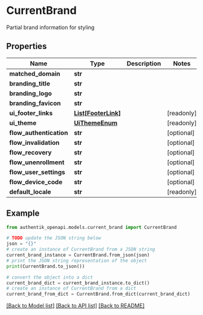 # CurrentBrand

Partial brand information for styling

## Properties

Name | Type | Description | Notes
------------ | ------------- | ------------- | -------------
**matched_domain** | **str** |  | 
**branding_title** | **str** |  | 
**branding_logo** | **str** |  | 
**branding_favicon** | **str** |  | 
**ui_footer_links** | [**List[FooterLink]**](FooterLink.md) |  | [readonly] 
**ui_theme** | [**UiThemeEnum**](UiThemeEnum.md) |  | [readonly] 
**flow_authentication** | **str** |  | [optional] 
**flow_invalidation** | **str** |  | [optional] 
**flow_recovery** | **str** |  | [optional] 
**flow_unenrollment** | **str** |  | [optional] 
**flow_user_settings** | **str** |  | [optional] 
**flow_device_code** | **str** |  | [optional] 
**default_locale** | **str** |  | [readonly] 

## Example

```python
from authentik_openapi.models.current_brand import CurrentBrand

# TODO update the JSON string below
json = "{}"
# create an instance of CurrentBrand from a JSON string
current_brand_instance = CurrentBrand.from_json(json)
# print the JSON string representation of the object
print(CurrentBrand.to_json())

# convert the object into a dict
current_brand_dict = current_brand_instance.to_dict()
# create an instance of CurrentBrand from a dict
current_brand_from_dict = CurrentBrand.from_dict(current_brand_dict)
```
[[Back to Model list]](../README.md#documentation-for-models) [[Back to API list]](../README.md#documentation-for-api-endpoints) [[Back to README]](../README.md)


